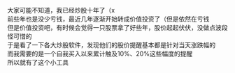 大家可能不知道，我已经炒股十年了（x    
前些年也是没少亏钱，最近几年逐渐开始转成价值投资了（但是依然在亏钱     
但是价值投资吧，有时候会觉得一只股票拿了好些年，股价起起伏伏，没做点波段怪可惜的     
于是看了一下各大炒股软件，发现他们的股价提醒基本都是针对当天涨跌幅的     
而我需要的是一个自我买入以来累计触及10%、20%这些幅度的提醒      
所以就有了这个小工具     